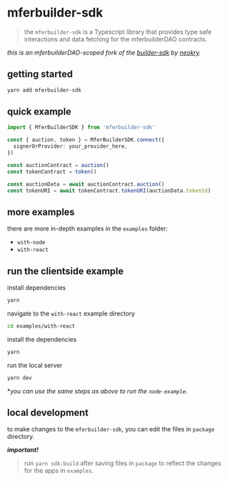 # mferbuilder-sdk

> the `mferbuilder-sdk` is a Typescript library that provides type safe interactions and data fetching for the mferbuilderDAO contracts.

*this is an mferbuilderDAO-scoped fork of the [builder-sdk](https://github.com/neokry/builder-sdk) by [neokry](https://github.com/neokry).*

## getting started

```bash
yarn add mferbuilder-sdk
```

## quick example

```ts
import { MferBuilderSDK } from 'mferbuilder-sdk'

const { auction, token } = MferBuilderSDK.connect({
  signerOrProvider: your_provider_here,
})

const auctionContract = auction()
const tokenContract = token()

const auctionData = await auctionContract.auction()
const tokenURI = await tokenContract.tokenURI(auctionData.tokenId)
```

## more examples

there are more in-depth examples in the `examples` folder:

- `with-node`
- `with-react`

## run the clientside example

install dependencies

```bash
yarn
```

navigate to the `with-react` example directory

```bash
cd examples/with-react
```

install the dependencies

```bash
yarn
```

run the local server

```bash
yarn dev
```

**you can use the same steps as above to run the `node-example`.*

## local development
to make changes to the `mferbuilder-sdk`, you can edit the files in `package` directory.

***important!***  
> run `yarn sdk:build` after saving files in `package` to reflect the changes for the apps in `examples`.
